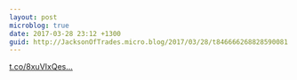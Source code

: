```yaml
---
layout: post
microblog: true
date: 2017-03-28 23:12 +1300
guid: http://JacksonOfTrades.micro.blog/2017/03/28/t846666268828590081.html
---
```

[t.co/8xuVIxQes...](https://t.co/8xuVIxQess)
